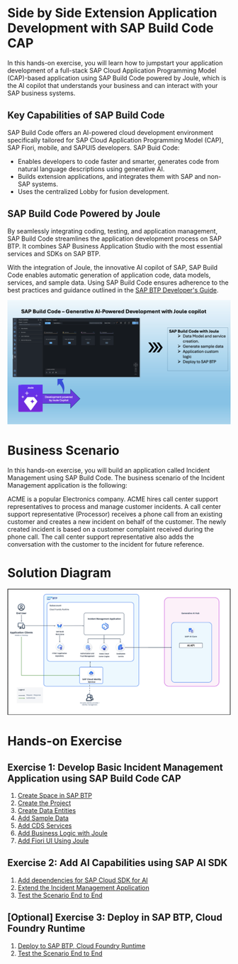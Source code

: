 # Side by Side Extension Application Development with SAP Build Code CAP

In this hands-on exercise, you will learn how to jumpstart your application development of a full-stack SAP Cloud Application Programming Model (CAP)-based application using SAP Build Code powered by Joule, which is the AI copilot that understands your business and can interact with your SAP business systems.


## Key Capabilities of SAP Build Code

SAP Build Code offers an AI-powered cloud development environment specifically tailored for SAP Cloud Application Programming Model (CAP), SAP Fiori, mobile, and SAPUI5 developers. SAP Buid Code:
- Enables developers to code faster and smarter, generates code from natural language descriptions using generative AI.
- Builds extension applications, and integrates them with SAP and non-SAP systems.
- Uses the centralized Lobby for fusion development.

## SAP Build Code Powered by Joule

By seamlessly integrating coding, testing, and application management, SAP Build Code streamlines the application development process on SAP BTP. It combines SAP Business Application Studio with the most essential services and SDKs on SAP BTP.

With the integration of Joule, the innovative AI copilot of SAP, SAP Build Code enables automatic generation of application code, data models, services, and sample data. Using SAP Build Code ensures adherence to the best practices and guidance outlined in the [SAP BTP Developer's Guide](https://help.sap.com/docs/btp/btp-developers-guide/btp-developers-guide?version=Cloud).

![build code with joule](images/build-code.png)

# Business Scenario

In this hands-on exercise, you will build an application called Incident Management using SAP Build Code. The business scenario of the Incident Management application is the following:

ACME is a popular Electronics company. ACME hires call center support representatives to process and manage customer incidents. A call center support representative (Processor) receives a phone call from an existing customer and creates a new incident on behalf of the customer. The newly created incident is based on a customer complaint received during the phone call. The call center support representative also adds the conversation with the customer to the incident for future reference.

# Solution Diagram

![Solution Diagram](./images/solution-diagram-ai.png)

# Hands-on Exercise

## Exercise 1: Develop Basic Incident Management Application using SAP Build Code CAP

1. [Create Space in SAP BTP](./document/create-space.md)
2. [Create the Project](./document/create-full-stack-project.md)
3. [Create Data Entities](./document/create-data-entities.md)
4. [Add Sample Data](./document/enhance-sample-data.md)
5. [Add CDS Services](./document/generate-service.md)
6. [Add Business Logic with Joule](./document/custom-logic.md)
7. [Add Fiori UI Using Joule](./document/fiori-ui.md)

## Exercise 2: Add AI Capabilities using SAP AI SDK

1. [Add dependencies for SAP Cloud SDK for AI ](./document/prerequisites.md)
2. [Extend the Incident Management Application](./document/extend-service.md)
2. [Test the Scenario End to End](./document/e2e-testing.md)

## [Optional] Exercise 3: Deploy in SAP BTP, Cloud Foundry Runtime

1. [Deploy to SAP BTP, Cloud Foundry Runtime](./document/deploy-cf.md)
2. [Test the Scenario End to End](./document/e2e-testing-cf.md)
